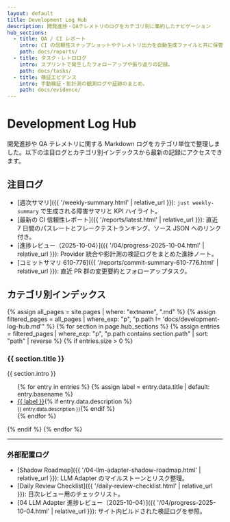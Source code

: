 ```yaml
---
layout: default
title: Development Log Hub
description: 開発進捗・QAテレメトリのログをカテゴリ別に集約したナビゲーション
hub_sections:
  - title: QA / CI レポート
    intro: CI の信頼性スナップショットやテレメトリ出力を自動生成ファイルと共に保管。
    path: docs/reports/
  - title: タスク・レトロログ
    intro: スプリントで発生したフォローアップや振り返りの記録。
    path: docs/tasks/
  - title: 検証エビデンス
    intro: 手動検証・影計測の観測ログや証跡のまとめ。
    path: docs/evidence/
---
```


# Development Log Hub

開発進捗や QA テレメトリに関する Markdown ログをカテゴリ単位で整理しました。以下の注目ログとカテゴリ別インデックスから最新の記録にアクセスできます。

## 注目ログ

- [週次サマリ]({{ '/weekly-summary.html' | relative_url }}): `just weekly-summary` で生成される障害サマリと KPI ハイライト。
- [最新の CI 信頼性レポート]({{ '/reports/latest.html' | relative_url }}): 直近 7 日間のパスレートとフレークテストランキング、ソース JSON へのリンク付き。
- [進捗レビュー（2025-10-04）]({{ '/04/progress-2025-10-04.html' | relative_url }}): Provider 統合や影計測の検証ログをまとめた進捗ノート。
- [コミットサマリ 610-776]({{ '/reports/commit-summary-610-776.html' | relative_url }}): 直近 PR 群の変更要約とフォローアップタスク。

## カテゴリ別インデックス

{% assign all_pages = site.pages | where: "extname", ".md" %}
{% assign filtered_pages = all_pages | where_exp: "p", "p.path != 'docs/development-log-hub.md'" %}
{% for section in page.hub_sections %}
  {% assign entries = filtered_pages | where_exp: "p", "p.path contains section.path" | sort: "path" | reverse %}
  {% if entries.size > 0 %}
### {{ section.title }}
{{ section.intro }}

<ul>
  {% for entry in entries %}
    {% assign label = entry.data.title | default: entry.basename %}
    <li><a href="{{ entry.url | relative_url }}">{{ label }}</a>{% if entry.data.description %}<br /><small>{{ entry.data.description }}</small>{% endif %}</li>
  {% endfor %}
</ul>
  {% endif %}
{% endfor %}

---

### 外部配置ログ

- [Shadow Roadmap]({{ '/04-llm-adapter-shadow-roadmap.html' | relative_url }}): LLM Adapter のマイルストーンとリスク整理。
- [Daily Review Checklist]({{ '/daily-review-checklist.html' | relative_url }}): 日次レビュー用のチェックリスト。
- [04 LLM Adapter 進捗レビュー（2025-10-04）]({{ '/04/progress-2025-10-04.html' | relative_url }}): サイト内ビルドされた検証ログを参照。
